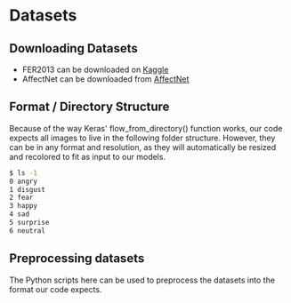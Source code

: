 # Datasets

## Downloading Datasets
*   FER2013 can be downloaded on [Kaggle](https://www.kaggle.com/c/challenges-in-representation-learning-facial-expression-recognition-challenge/data)
*   AffectNet can be downloaded from [AffectNet](http://mohammadmahoor.com/affectnet/)

## Format / Directory Structure
Because of the way Keras' flow_from_directory() function works, our code expects all images to live in the following folder structure. However, they can be in any format and resolution, as they will automatically be resized and recolored to fit as input to our models.

```bash
$ ls -1
0 angry
1 disgust
2 fear
3 happy
4 sad
5 surprise
6 neutral
```

## Preprocessing datasets
The Python scripts here can be used to preprocess the datasets into the format our code expects.
